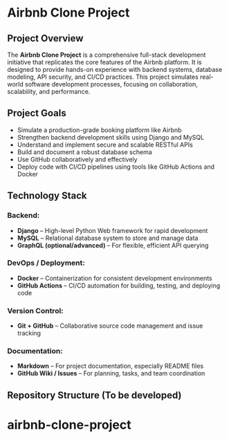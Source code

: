 # Airbnb Clone Project

## Project Overview

The **Airbnb Clone Project** is a comprehensive full-stack development initiative that replicates the core features of the Airbnb platform. It is designed to provide hands-on experience with backend systems, database modeling, API security, and CI/CD practices. This project simulates real-world software development processes, focusing on collaboration, scalability, and performance.

## Project Goals

- Simulate a production-grade booking platform like Airbnb
- Strengthen backend development skills using Django and MySQL
- Understand and implement secure and scalable RESTful APIs
- Build and document a robust database schema
- Use GitHub collaboratively and effectively
- Deploy code with CI/CD pipelines using tools like GitHub Actions and Docker

## Technology Stack

### Backend:
- **Django** – High-level Python Web framework for rapid development
- **MySQL** – Relational database system to store and manage data
- **GraphQL (optional/advanced)** – For flexible, efficient API querying

### DevOps / Deployment:
- **Docker** – Containerization for consistent development environments
- **GitHub Actions** – CI/CD automation for building, testing, and deploying code

### Version Control:
- **Git + GitHub** – Collaborative source code management and issue tracking

### Documentation:
- **Markdown** – For project documentation, especially README files
- **GitHub Wiki / Issues** – For planning, tasks, and team coordination

## Repository Structure (To be developed)

# airbnb-clone-project
